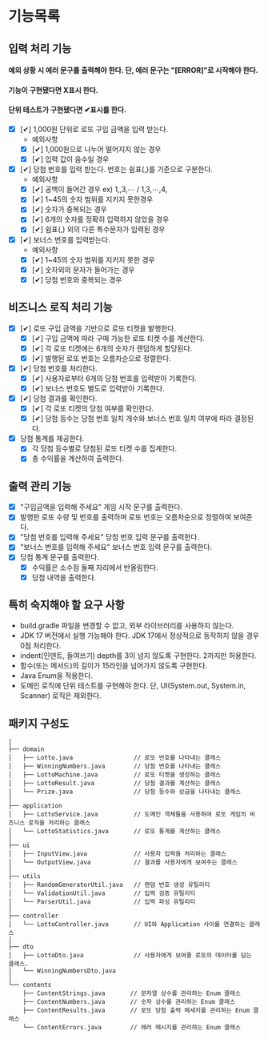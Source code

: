 # 기능목록

## 입력 처리 기능

#### 예외 상황 시 에러 문구를 출력해야 한다. 단, 에러 문구는 "[ERROR]"로 시작해야 한다.
#### 기능이 구현됐다면 X표시 한다.
#### 단위 테스트가 구현됐다면 ✔표시를 한다.
- [X] [✔] 1,000원 단위로 로또 구입 금액을 입력 받는다.
  - 예외사항
  - [X] [✔] 1,000원으로 나누어 떨어지지 않는 경우
  - [X] [✔] 입력 값이 음수일 경우

- [X] [✔] 당첨 번호를 입력 받는다. 번호는 쉼표(,)를 기준으로 구분한다.
  - 예외사항
  - [X] [✔] 공백이 들어간 경우 ex) 1,,3,⋯ / 1,3,⋯,4,
  - [X] [✔] 1~45의 숫자 범위를 지키지 못한경우
  - [X] [✔] 숫자가 중복되는 경우
  - [X] [✔] 6개의 숫자를 정확히 입력하지 않았을 경우
  - [X] [✔] 쉼표(,) 외의 다른 특수문자가 입력된 경우

- [X] [✔] 보너스 번호를 입력받는다.
  - 예외사항
  - [X] [✔] 1~45의 숫자 범위를 지키지 못한 경우
  - [X] [✔] 숫자외의 문자가 들어가는 경우
  - [X] [✔] 당첨 번호와 중복되는 경우

## 비즈니스 로직 처리 기능

- [X] [✔] 로또 구입 금액을 기반으로 로또 티켓을 발행한다. 
  - [X] [✔] 구입 금액에 따라 구매 가능한 로또 티켓 수를 계산한다.
  - [X] [✔] 각 로또 티켓에는 6개의 숫자가 랜덤하게 할당된다.
  - [X] [✔] 발행된 로또 번호는 오름차순으로 정렬한다.

- [X] [✔] 당첨 번호를 처리한다.
  - [X] [✔] 사용자로부터 6개의 당첨 번호를 입력받아 기록한다.
  - [X] [✔] 보너스 번호도 별도로 입력받아 기록한다.

- [X] [✔] 당첨 결과를 확인한다.
  - [X] [✔] 각 로또 티켓의 당첨 여부를 확인한다.
  - [X] [✔] 당첨 등수는 당첨 번호 일치 개수와 보너스 번호 일치 여부에 따라 결정된다.

- [X] 당첨 통계를 제공한다.
  - [X] 각 당첨 등수별로 당첨된 로또 티켓 수를 집계한다.
  - [X] 총 수익률을 계산하여 출력한다.

## 출력 관리 기능

- [X] "구입금액을 입력해 주세요" 게임 시작 문구를 출력한다.
- [X] 발행한 로또 수량 및 번호를 출력하며 로또 번호는 오름차순으로 정렬하여 보여준다.
- [X] "당첨 번호를 입력해 주세요" 당첨 번호 입력 문구를 출력한다.
- [X] "보너스 번호를 입력해 주세요" 보너스 번호 입력 문구를 출력한다.
- [X] 당첨 통계 문구를 출력한다.
  - [X] 수익률은 소수점 둘째 자리에서 반올림한다.
  - [X] 당첨 내역을 출력한다.

## 특히 숙지해야 할 요구 사항
- build.gradle 파일을 변경할 수 없고, 외부 라이브러리를 사용하지 않는다.
- JDK 17 버전에서 실행 가능해야 한다. JDK 17에서 정상적으로 동작하지 않을 경우 0점 처리한다.
- indent(인덴트, 들여쓰기) depth를 3이 넘지 않도록 구현한다. 2까지만 허용한다.
- 함수(또는 메서드)의 길이가 15라인을 넘어가지 않도록 구현한다.
- Java Enum을 적용한다.
- 도메인 로직에 단위 테스트를 구현해야 한다. 단, UI(System.out, System.in, Scanner) 로직은 제외한다.


## 패키지 구성도
```
│
├── domain
│   ├── Lotto.java                 // 로또 번호를 나타내는 클래스
│   ├── WinningNumbers.java        // 당첨 번호를 나타내는 클래스
│   ├── LottoMachine.java          // 로또 티켓을 생성하는 클래스
│   ├── LottoResult.java           // 당첨 결과를 계산하는 클래스
│   └── Prize.java                 // 당첨 등수와 상금을 나타내는 클래스
│
├── application
│   ├── LottoService.java          // 도메인 객체들을 사용하여 로또 게임의 비즈니스 로직을 처리하는 클래스
│   └── LottoStatistics.java       // 로또 통계를 계산하는 클래스
│
├── ui
│   ├── InputView.java             // 사용자 입력을 처리하는 클래스
│   └── OutputView.java            // 결과를 사용자에게 보여주는 클래스
│
├── utils
│   ├── RandomGeneratorUtil.java   // 랜덤 번호 생성 유틸리티
│   └── ValidationUtil.java        // 입력 검증 유틸리티
│   └── ParserUtil.java            // 입력 파싱 유틸리티
│
├── controller
│   └── LottoController.java       // UI와 Application 사이를 연결하는 클래스
│
├── dto
│   ├── LottoDto.java              // 사용자에게 보여줄 로또의 데이터를 담는 클래스.
│   └── WinningNumbersDto.java
│ 
└── contents
    ├── ContentStrings.java       // 문자열 상수를 관리하는 Enum 클래스
    ├── ContentNumbers.java       // 숫자 상수를 관리하는 Enum 클래스
    ├── ContentResults.java       // 로또 당첨 출력 메세지를 관리하는 Enum 클래스
    └── ContentErrors.java        // 에러 메시지를 관리하는 Enum 클래스
````